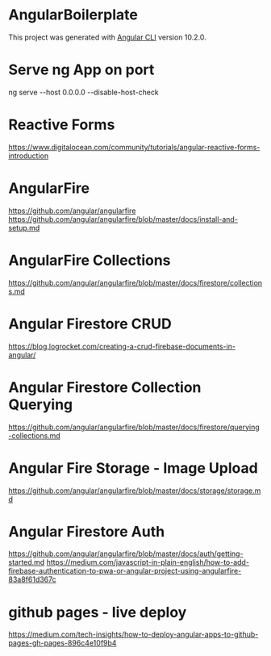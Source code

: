 # AngularBoilerplate
This project was generated with [Angular CLI](https://github.com/angular/angular-cli) version 10.2.0.

# Serve ng App on port
ng serve --host 0.0.0.0 --disable-host-check

# Reactive Forms
https://www.digitalocean.com/community/tutorials/angular-reactive-forms-introduction

# AngularFire
https://github.com/angular/angularfire
https://github.com/angular/angularfire/blob/master/docs/install-and-setup.md

# AngularFire Collections
https://github.com/angular/angularfire/blob/master/docs/firestore/collections.md

# Angular Firestore CRUD
https://blog.logrocket.com/creating-a-crud-firebase-documents-in-angular/

# Angular Firestore Collection Querying
https://github.com/angular/angularfire/blob/master/docs/firestore/querying-collections.md

# Angular Fire Storage - Image Upload
https://github.com/angular/angularfire/blob/master/docs/storage/storage.md

# Angular Firestore Auth
https://github.com/angular/angularfire/blob/master/docs/auth/getting-started.md
https://medium.com/javascript-in-plain-english/how-to-add-firebase-authentication-to-pwa-or-angular-project-using-angularfire-83a8f61d367c

# github pages - live deploy
https://medium.com/tech-insights/how-to-deploy-angular-apps-to-github-pages-gh-pages-896c4e10f9b4
